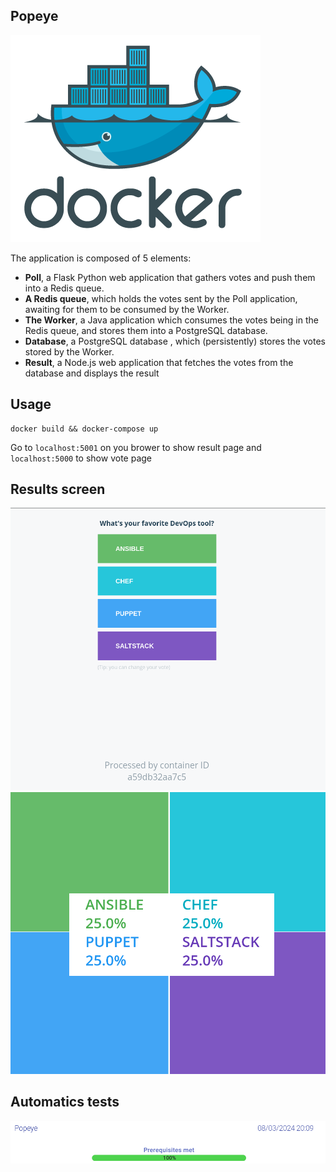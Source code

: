 ## Popeye
![docker logo](./images/docker.png)

The application is composed of 5 elements:
- **Poll**, a Flask Python web application that gathers votes and push them into a Redis queue.
- **A Redis queue**, which holds the votes sent by the Poll application, awaiting for them to be
consumed by the Worker.
- **The Worker**, a Java application which consumes the votes being in the Redis queue, and stores
them into a PostgreSQL database.
- **Database**, a PostgreSQL database , which (persistently) stores the votes stored by the Worker.
- **Result**, a Node.js web application that fetches the votes from the database and displays the result

## Usage
```
docker build && docker-compose up
```
Go to `localhost:5001` on you brower to show result page and `localhost:5000` to show vote page

## Results screen
![vote](./images/vote.png)
![result](./images/result.png)


## Automatics tests
![Marvin](./images/tests.png)